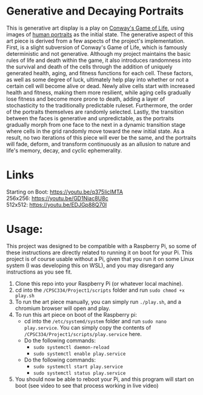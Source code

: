 # Generative and Decaying Portraits
This is generative art display is a play on [Conway's Game of Life](https://en.wikipedia.org/wiki/Conway%27s_Game_of_Life), using images of [human portraits](https://www.kaggle.com/datasets/arnaud58/flickrfaceshq-dataset-ffhq/data?select=00031.png) as the initial state. The generative aspect of this art piece is derived from a few aspects of the project's implementation. First, is a slight subversion of Conway's Game of Life, which is famously deterministic and not generative. Although my project maintains the basic rules of life and death within the game, it also introduces randomness into the survival and death of the cells through the addition of uniquely generated health, aging, and fitness functions for each cell. These factors, as well as some degree of luck, ultimately help play into whether or not a certain cell will become alive or dead. Newly alive cells start with increased health and fitness, making them more resilient, while aging cells gradually lose fitness and become more prone to death, adding a layer of stochasticity to the traditionally predictable ruleset. Furthermore, the order of the portraits themselves are randomly selected. Lastly, the transition between the faces is generative and unpredictable, as the portraits gradually morph from one face to the next in a dynamic transition stage where cells in the grid randomly move toward the new initial state. As a result, no two iterations of this piece will ever be the same, and the portraits will fade, deform, and transform continuously as an allusion to nature and life's memory, decay, and cyclic ephemerality. 

# Links
Starting on Boot: https://youtu.be/q375IicIMTA \
256x256: https://youtu.be/GD1Niac8U8c \
512x512: https://youtu.be/EDJGp88Q70I

# Usage:
This project was designed to be compatible with a Raspberry Pi, so some of these instructions are directly related to running it on boot for your Pi. This project is of course usable without a Pi, given that you run it on some Linux system (I was developing this on WSL), and you may disregard any instructions as you see fit.

1. Clone this repo into your Raspberry Pi (or whatever local machine).
2. cd into the `/CPSC334/Project1/scripts` folder and run `sudo chmod +x play.sh`
3. To run the art piece manually, you can simply run `./play.sh`, and a chromium browser will open and play.
4. To run this art piece on boot of the Raspberry pi:
    - cd into the `/etc/systemd/system` folder and run `sudo nano play.service`. You can simply copy the contents of `/CPSC334/Project1/scripts/play.service` here.
    - Do the following commands:
        - `sudo systemctl daemon-reload`
        - `sudo systemctl enable play.service`
    - Do the following commands:
        - `sudo systemctl start play.service`
        - `sudo systemctl status play.service`
5. You should now be able to reboot your Pi, and this program will start on boot (see video to see that process working in live video)
